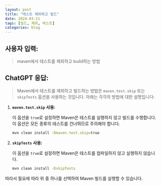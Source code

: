 ```yaml
---
layout: post
title: "테스트 제외하고 빌드"
date: 2024-03-21
tags: [빌드, 제외, 테스트]
categories: blog
---
```


## 사용자 입력:
> maven에서 테스트를 제외하고 build하는 방법

## ChatGPT 응답:
> Maven에서 테스트를 제외하고 빌드하는 방법은 `maven.test.skip` 또는 `skipTests` 옵션을 사용하는 것입니다. 아래는 각각의 방법에 대한 설명입니다:

1. **`maven.test.skip` 사용:**
   
   이 옵션을 `true`로 설정하면 Maven은 테스트를 실행하지 않고 빌드를 수행합니다. 이 옵션은 모든 종류의 테스트를 건너뛰므로 주의해야 합니다.

   ```bash
   mvn clean install -Dmaven.test.skip=true
   ```

2. **`skipTests` 사용:**
   
   이 옵션을 `true`로 설정하면 Maven은 테스트를 컴파일하지 않고 실행하지 않습니다.

   ```bash
   mvn clean install -DskipTests
   ```

따라서 필요에 따라 위 중 하나를 선택하여 Maven 빌드를 실행할 수 있습니다.

